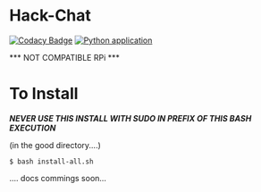 # Hack-Chat

[![Codacy Badge](https://api.codacy.com/project/badge/Grade/e160e86d8b614a11b90988d739bc425b)](https://app.codacy.com/gh/LaGvidilo/Hack-Chat?utm_source=github.com&utm_medium=referral&utm_content=LaGvidilo/Hack-Chat&utm_campaign=Badge_Grade_Settings) [![Python application](https://github.com/LaGvidilo/Hack-Chat/actions/workflows/python-app.yml/badge.svg)](https://github.com/LaGvidilo/Hack-Chat/actions/workflows/python-app.yml)

*** NOT COMPATIBLE RPi ***

# To Install 

***NEVER USE THIS INSTALL WITH SUDO IN PREFIX OF THIS BASH EXECUTION***

(in the good directory....)
```
$ bash install-all.sh
```

.... docs commings soon...
